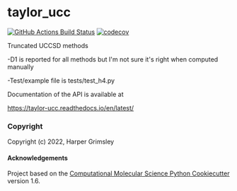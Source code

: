 taylor_ucc
==============================
[//]: # (Badges)
[![GitHub Actions Build Status](https://github.com/hrgrimsl/taylor_ucc/workflows/CI/badge.svg)](https://github.com/hrgrimsl/taylor_ucc/actions?query=workflow%3ACI)
[![codecov](https://codecov.io/gh/hrgrimsl/taylor_ucc/branch/master/graph/badge.svg)](https://codecov.io/gh/hrgrimsl/taylor_ucc/branch/main)


Truncated UCCSD methods

-D1 is reported for all methods but I'm not sure it's right when computed manually

-Test/example file is tests/test_h4.py

Documentation of the API is available at

 https://taylor-ucc.readthedocs.io/en/latest/

### Copyright

Copyright (c) 2022, Harper Grimsley


#### Acknowledgements
 
Project based on the 
[Computational Molecular Science Python Cookiecutter](https://github.com/molssi/cookiecutter-cms) version 1.6.
